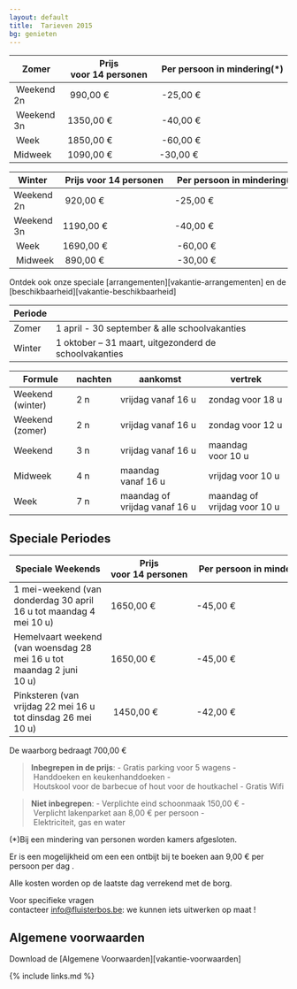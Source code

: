 ```yaml
---
layout: default
title:  Tarieven 2015
bg: genieten 
---
```


|  Zomer     | Prijs voor 14 personen | Per persoon in mindering(*)
|------------|------------------------|----------------------------
| Weekend 2n | &nbsp;990,00&nbsp;€         | -25,00&nbsp;€
| Weekend 3n | 1350,00&nbsp;€         | -40,00&nbsp;€
| Week       | 1850,00&nbsp;€         | -60,00&nbsp;€
| Midweek    | 1090,00&nbsp;€         | -30,00&nbsp;€

| Winter     | Prijs voor 14 personen | Per persoon in mindering(*)
|------------|------------------------|----------------------------
| Weekend 2n | &nbsp;920,00&nbsp;€         | -25,00&nbsp;€
| Weekend 3n | 1190,00&nbsp;€         | -40,00&nbsp;€
| Week       | 1690,00&nbsp;€         | -60,00&nbsp;€
| Midweek    | &nbsp;890,00&nbsp;€         | -30,00&nbsp;€

Ontdek ook onze speciale [arrangementen][vakantie-arrangementen] en de [beschikbaarheid][vakantie-beschikbaarheid]

|Periode ||
|------- |-------------
|Zomer   |  1 april - 30 september  & alle schoolvakanties            
|Winter  |  1 oktober – 31 maart, uitgezonderd de schoolvakanties 

|Formule | nachten | aankomst                                | vertrek
|--------|---------|-----------------------------------------|-----------------------------------
|Weekend (winter) | 2 n     | vrijdag vanaf&nbsp;16&nbsp;u            | zondag voor&nbsp;18&nbsp;u
|Weekend (zomer)| 2 n     | vrijdag vanaf&nbsp;16&nbsp;u            | zondag voor&nbsp;12&nbsp;u
|Weekend | 3 n     | vrijdag vanaf&nbsp;16&nbsp;u            | maandag voor&nbsp;10&nbsp;u
|Midweek | 4 n     | maandag vanaf&nbsp;16&nbsp;u            | vrijdag voor&nbsp;10&nbsp;u
|Week    | 7 n     | maandag of vrijdag vanaf&nbsp;16&nbsp;u | maandag of vrijdag voor&nbsp;10&nbsp;u


## Speciale Periodes

| Speciale Weekends         | Prijs voor 14 personen | Per persoon in mindering(*)
|---------------------------|-----------------------------------------|-----------------------------------
| 1 mei-weekend (van donderdag 30 april 16&nbsp;u tot maandag 4 mei 10&nbsp;u)               | 1650,00&nbsp;€ | -45,00&nbsp;€
| Hemelvaart weekend (van woensdag 28 mei 16&nbsp;u tot maandag 2 juni 10&nbsp;u)            | 1650,00&nbsp;€ | -45,00&nbsp;€
| Pinksteren (van vrijdag 22 mei 16&nbsp;u tot dinsdag 26 mei 10&nbsp;u)                     | 1450,00&nbsp;€ | -42,00&nbsp;€    


De waarborg bedraagt 700,00&nbsp;€

> **Inbegrepen in de prijs**: - Gratis parking voor 5 wagens - Handdoeken en keukenhanddoeken - Houtskool voor de barbecue of hout voor de houtkachel - Gratis Wifi

> **Niet inbegrepen**: - Verplichte eind schoonmaak 150,00&nbsp;€ - Verplicht lakenparket aan 8,00&nbsp;€ per persoon - Elektriciteit, gas en water

(*)Bij een mindering van personen worden kamers afgesloten.

Er is een mogelijkheid om een een ontbijt bij te boeken aan 9,00&nbsp;€ per persoon per dag .

Alle kosten worden op de laatste dag verrekend met de borg.

Voor specifieke vragen contacteer info@fluisterbos.be: we kunnen iets uitwerken op maat !

## Algemene voorwaarden
Download de [Algemene Voorwaarden][vakantie-voorwaarden]

{% include links.md %}
